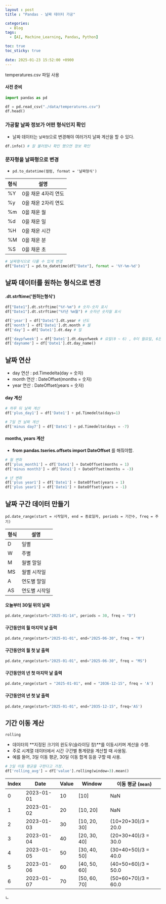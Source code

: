 ```yaml
---
layout : post
title : "Pandas - 날짜 데이터 가공"

categories:
  - Blog
tags:
  - [AI, Machine_Learning, Pandas, Python]

toc: true
toc_sticky: true
 
date: 2025-01-23 15:52:00 +0900
---
```

temperatures.csv 파일 사용

#### 사전 준비
```python
import pandas as pd

df = pd.read_csv("./data/temperatures.csv")
df.head()
```
### 가공할 날짜 정보가 어떤 형식인지 확인
- 날짜 데이터는 `날짜형`으로 변경해야 여러가지 날짜 계산을 할 수 있다.
  
```python
df.info() # 잘 불러왔나 확인 했으면 정보 확인
```
### 문자형을 날짜형으로 변경
- `pd.to_datetime(컬럼, format = '날짜형식')`
 
|형식|설명|
|---|---|
|%Y|0을 채운 4자리 연도|
|%y|0을 채운 2자리 연도|
|%m|0을 채운 월|
|%d|0을 채운 일|
|%H|0을 채운 시간|
|%M|0을 채운 분|
|%S|0을 채운 초|

```python
# 날짜형식으로 다룰 수 있게 변경
df["Date1"] = pd.to_datetime(df["Date"], format = '%Y-%m-%d')
```
## 날짜 데이터를 원하는 형식으로 변경
#### .dt.strftime('원하는형식')

```python
df["Date1"].dt.strftime("%Y-%m") # 숫자-숫자 표시
df["Date1"].dt.strftime("%Y년 %m월") # 숫자년 숫자월 표시
```

```python
df['year'] = df["Date1"].dt.year # 년도
df['month'] = df['Date1'].dt.month # 월
df['day'] = df['Date1'].dt.day # 일

df['daypfweek'] = df['Date1'].dt.dayofweek # 요일(0 ~ 6) , 0이 월요일, 6은 일요일
df['dayname'] = df['Date1'].dt.day_name()
```

## 날짜 연산
 - day 연산 : pd.Timedelta(day = 숫자)
 - month 연산 : DateOffset(months = 숫자)
 - year 연산 : DateOffset(years = 숫자)

#### day 계산
```python
# 하루 뒤 날짜 계산
df['plus_day1'] = df['Date1'] + pd.Timedelta(days=1)
```
```python
# 7일 전 날짜 계산
df['minus day7'] = df['Date1'] + pd.Timedelta(days = -7) 
```
#### months, years 계산
- **from pandas.tseries.offsets import DateOffset** 를 해줘야함.

```python
# 월 변화
df['plus_month1'] = df['Date1'] + DateOffset(months = 1)
df['minus month3'] = df['Date1'] + DateOffset(months = -3)
```
```python
# 년 변화
df['plus year1'] = df['Date1'] + DateOffset(years = 1)
df['plus year1'] = df['Date1'] + DateOffset(years = -1)
```
## 날짜 구간 데이터 만들기
`pd.date_range(start = 시작일자, end = 종료일자, periods = 기간수, freq = 주기)`

|형식|설명|
|---|---|
|D|일별|
|W|주별|
|M|월별 말일|
|MS|월별 시작일|
|A|연도별 말일|
|AS|연도별 시작일|

#### 오늘부터 30일 뒤의 날짜
```python
pd.date_range(start="2025-01-14", periods = 30, freq = "D")
```
#### 구간동안의 월 마지막 날 출력
```python
pd.date_range(start="2025-01-01", end="2025-06-30", freq = "M")
```
#### 구간동안의 월 첫 날 출력
```python
pd.date_range(start="2025-01-01", end="2025-06-30", freq = "MS")
```
#### 구간동안의 년 첫 마지막 날 출력
```python
pd.date_range(start = "2025-01-01", end = "2036-12-15", freq = 'A')
```
#### 구간동안의 년 첫 날 출력
```python
pd.date_range(start="2025-01-01", end="2035-12-15", freq='AS')
```
## 기간 이동 계산
`rolling`
- 데이터의 **지정된 크기의 윈도우(슬라이딩 창)**를 이동시키며 계산을 수행.
- 주로 시계열 데이터에서 시간 구간별 통계량을 계산할 때 사용됨.
- 예를 들어, 3일 이동 평균, 30일 이동 합계 등을 구할 때 사용.

```python
# 3일 이동 평균을 구한다고 가정. 
df['rolling_avg'] = df['value'].rolling(window=3).mean()
```

| Index | Date       | Value | Window             | 이동 평균 (`mean`)   |
|-------|------------|-------|--------------------|--------------------|
| 0     | 2023-01-01 | 10    | [10]              | NaN                |
| 1     | 2023-01-02 | 20    | [10, 20]          | NaN                |
| 2     | 2023-01-03 | 30    | [10, 20, 30]      | (10+20+30)/3 = 20.0 |
| 3     | 2023-01-04 | 40    | [20, 30, 40]      | (20+30+40)/3 = 30.0 |
| 4     | 2023-01-05 | 50    | [30, 40, 50]      | (30+40+50)/3 = 40.0 |
| 5     | 2023-01-06 | 60    | [40, 50, 60]      | (40+50+60)/3 = 50.0 |
| 6     | 2023-01-07 | 70    | [50, 60, 70]      | (50+60+70)/3 = 60.0 |

ㄴ